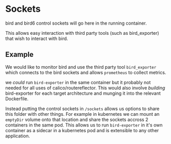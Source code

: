 # Sockets

bird and bird6 control sockets will go here in the running container.

This allows easy interaction with third party tools (such as bird_exporter) that wish to interact with bird.

## Example

We would like to monitor bird and use the third party tool `bird_exporter` which connects to the bird sockets and allows `prometheus` to collect metrics.

we *could* run `bird-exporter` in the same container but it probably not needed for all uses of calico/routereflector. This would also involve *building* bird-exporter for each target architecture and munging it into the relevant Dockerfile.

Instead putting the control sockets in `/sockets` allows us options to share this folder with other things. For example in kubernetes we can mount an `emptyDir` volume onto that location and share the sockets accross 2 containers in the same pod. This allows us to run `bird-exporter` in it's own container as a sidecar in a kubernetes pod and is extensible to any other application.
